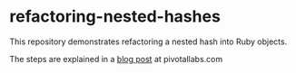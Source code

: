 refactoring-nested-hashes
=========================

This repository demonstrates refactoring a nested hash into Ruby objects.

The steps are explained in a [blog post](http://pivotallabs.com/refactoring-the-deeply-nested-hash-antipattern/) at pivotallabs.com
